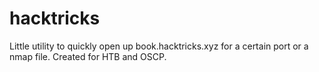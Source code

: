 # hacktricks
Little utility to quickly open up book.hacktricks.xyz for a certain port or a nmap file. Created for HTB and OSCP.

